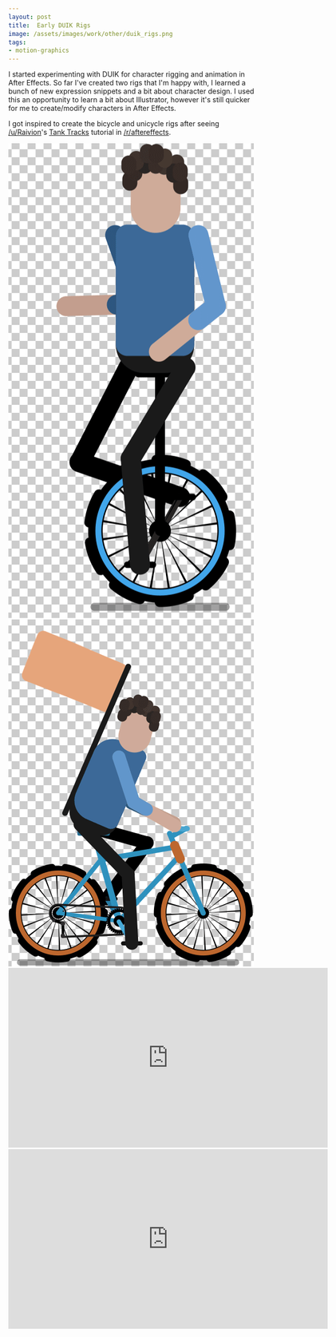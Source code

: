 ```yaml
---
layout: post
title:  Early DUIK Rigs
image: /assets/images/work/other/duik_rigs.png
tags:
- motion-graphics
---
```


I started experimenting with DUIK for character rigging and animation in After Effects. So far I've created two rigs that I'm happy with, I learned a bunch of new expression snippets and a bit about character design. I used this an opportunity to learn a bit about Illustrator, however it's still quicker for me to create/modify characters in After Effects.

I got inspired to create the bicycle and unicycle rigs after seeing [/u/Raivion](https://www.reddit.com/u/Raivion)'s [Tank Tracks](https://www.reddit.com/r/AfterEffects/comments/5sp4ux/quick_tip_tankrubber_tracks_in_after_effects_and/) tutorial in [/r/aftereffects](https://www.reddit.com/r/AfterEffects/).

<div class="gallery-box">
  <div class="gallery">
    <img src="/assets/images/work/other/unicycle_rig_01_web.gif">
  </div>
</div>

<div class="gallery-box">
  <div class="gallery">
    <img src="/assets/images/work/other/bicycle_rig_01_web.gif">
  </div>
</div>

<div class="vid" > <iframe width="640" height="360" src="https://www.youtube-nocookie.com/embed/MlOvCBLoKrg?controls=1&amp;showinfo=0" frameborder="0" allowfullscreen></iframe></div>
<div class="vid" > <iframe width="640" height="360" src="https://www.youtube-nocookie.com/embed/kl4QIezevLE?controls=1&amp;showinfo=0" frameborder="0" allowfullscreen></iframe></div>
